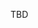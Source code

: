 <!-- Each programming language, database platform, ETL system and data analysis software has distinct methods for implementing extraction and loading (ingestion) logic. Lacking is a system that can be used interchangeably across different formats and tools. A user-friendly system for declaring data ingestion can have several use cases, some of which are as follows: (1) less time spent writing code to extract, load, move or convert data; (2) easily swap a pipeline from one datastore to another; (3) Seamlessly migrate data projects from in-process to physical storage; and (4) generate data lineage directly from the configuration. -->

TBD
